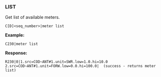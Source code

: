 ### LIST

Get list of available meters.

```
C[D]<seq_number>|meter list
```

**Example:**
```
C230|meter list
```

**Response:**
```
R230|0|1.src=COD~ANT#1.unit=SWR.low=1.0.hi=10.0 2.src=COD~ANT#1.unit=FORW.low=0.0.hi=100.0|  (success - returns meter list)
```
